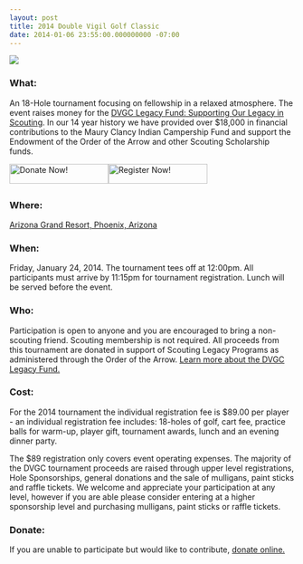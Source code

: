 ```yaml
---
layout: post
title: 2014 Double Vigil Golf Classic
date: 2014-01-06 23:55:00.000000000 -07:00
---
```


<img src="{{ site.baseurl }}images/posts/2014DVGC/DVGClogo.jpg" class="img-responsive center-block">

<!--more-->

### What:

An 18-Hole tournament focusing on fellowship in a relaxed atmosphere. The event raises money for the&nbsp;<a href="http://dvgc.org/our-causes/dvgc-legacy-fund" target="_blank">DVGC Legacy Fund: Supporting Our Legacy in Scouting</a>. In our 14 year history we have provided over $18,000 in financial contributions to the Maury Clancy Indian Campership Fund and support the Endowment of the Order of the Arrow and other Scouting Scholarship funds.

<a href="https://dvgc.org/signup" target="_blank"><img style="margin-top: 0px; margin-bottom: 5px; vertical-align: middle;" src="{{ site.baseurl }}images/posts/2014DVGC/register.png" alt="Register Now! " width="175" height="35" /></a><a href="https://dvgc.org/give" target="_blank"><img style="margin-top: 0px; margin-bottom: 5px; vertical-align: middle; float: left;" src="{{ site.baseurl }}images/posts/2014DVGC/donate.png" alt="Donate Now!" width="175" height="35" /></a>

### Where:

<a href="http://www.arizonagrandresort.com/arizona-golf-courses.php" target="_blank">Arizona Grand Resort, Phoenix, Arizona</a><a href="http://dvgc.org/tournament/the-course" target="_blank"><br /></a>

### When:

Friday, January 24, 2014. The tournament tees off at 12:00pm. All participants must arrive by 11:15pm for tournament registration. Lunch will be served before the event.

### Who:

Participation is open to anyone and you are encouraged to bring a non-scouting friend. Scouting membership is not required. All proceeds from this tournament are donated in support of Scouting Legacy Programs as administered through the Order of the Arrow.&nbsp;<a href="http://dvgc.org/our-causes/dvgc-legacy-fund" target="_blank">Learn more about the DVGC Legacy Fund.</a>

### Cost:

For the 2014 tournament the individual registration fee is $89.00 per player - an individual registration fee includes: 18-holes of golf, cart fee, practice balls for warm-up, player gift, tournament awards, lunch and an evening dinner party.

The $89 registration only covers event operating expenses. The majority of the DVGC tournament proceeds are raised through upper level registrations, Hole Sponsorships, general donations and the sale of mulligans, paint sticks and raffle tickets. We welcome and appreciate your participation at any level, however if you are able please consider entering at a higher sponsorship level and purchasing mulligans, paint sticks or raffle tickets.

### Donate:

If you are unable to participate but would like to contribute,&nbsp;<a href="https://dvgc.org/give" target="_blank">donate online.</a>
